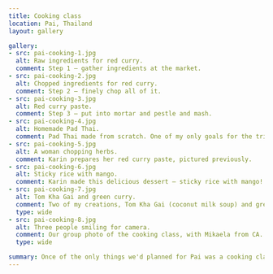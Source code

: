 ```yaml
---
title: Cooking class
location: Pai, Thailand
layout: gallery

gallery:
- src: pai-cooking-1.jpg
  alt: Raw ingredients for red curry.
  comment: Step 1 — gather ingredients at the market.
- src: pai-cooking-2.jpg
  alt: Chopped ingredients for red curry.
  comment: Step 2 — finely chop all of it.
- src: pai-cooking-3.jpg
  alt: Red curry paste.
  comment: Step 3 — put into mortar and pestle and mash.
- src: pai-cooking-4.jpg
  alt: Homemade Pad Thai.
  comment: Pad Thai made from scratch. One of my only goals for the trip!
- src: pai-cooking-5.jpg
  alt: A woman chopping herbs.
  comment: Karin prepares her red curry paste, pictured previously.
- src: pai-cooking-6.jpg
  alt: Sticky rice with mango.
  comment: Karin made this delicious dessert — sticky rice with mango!
- src: pai-cooking-7.jpg
  alt: Tom Kha Gai and green curry.
  comment: Two of my creations, Tom Kha Gai (coconut milk soup) and green curry.
  type: wide
- src: pai-cooking-8.jpg
  alt: Three people smiling for camera.
  comment: Our group photo of the cooking class, with Mikaela from CA.
  type: wide

summary: Once of the only things we'd planned for Pai was a cooking class. We picked a good one including a trip to the market, and had lots of fun making common Thai dishes from scratch.
---
```


